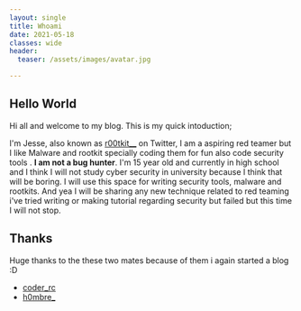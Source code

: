 ```yaml
---
layout: single
title: Whoami
date: 2021-05-18
classes: wide
header:
  teaser: /assets/images/avatar.jpg

---
```


## Hello World
Hi all and welcome to my blog. This is my quick intoduction;

I'm Jesse, also known as [r00tkit__](https://twitter.com/r00tkit__) on Twitter, I am a aspiring red teamer but I like Malware and rootkit specially coding them for fun also code security tools . **I am not a bug hunter**.
I'm 15 year old and currently in high school and I think I will not study cyber security in university because I think that will be boring. I will use this space for writing security tools, malware and rootkits.
And yea I will be sharing any new technique related to red teaming i've tried writing or making tutorial regarding security but failed but this time I will not stop.


## Thanks 
Huge thanks to the these two mates because of them i again started a blog :D 

+ [coder_rc](https://twitter.com/coder_rc)
+ [h0mbre_](https://twitter.com/h0mbre_)
